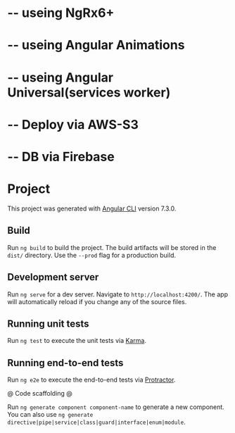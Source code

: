 
# -- useing NgRx6+
# -- useing Angular Animations
# -- useing Angular Universal(services worker)
# -- Deploy via AWS-S3
# -- DB via Firebase






# Project

This project was generated with [Angular CLI](https://github.com/angular/angular-cli) version 7.3.0.

## Build

Run `ng build` to build the project. The build artifacts will be stored in the `dist/` directory. Use the `--prod` flag for a production build.

## Development server

Run `ng serve` for a dev server. Navigate to `http://localhost:4200/`. The app will automatically reload if you change any of the source files.

## Running unit tests

Run `ng test` to execute the unit tests via [Karma](https://karma-runner.github.io).

## Running end-to-end tests

Run `ng e2e` to execute the end-to-end tests via [Protractor](http://www.protractortest.org/).


@ Code scaffolding @

Run `ng generate component component-name` to generate a new component. You can also use `ng generate directive|pipe|service|class|guard|interface|enum|module`.
